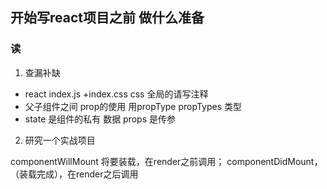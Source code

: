 ## 开始写react项目之前 做什么准备
### 读

1. 查漏补缺
 - react index.js +index.css
  css 全局的请写注释 
 - 父子组件之间 prop的使用 用propType 
   propTypes 类型 
 - state 是组件的私有 数据 props 是传参
  
2. 研究一个实战项目 

componentWillMount  将要装载，在render之前调用；
componentDidMount，（装载完成），在render之后调用